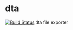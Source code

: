 # dta
[![Build Status](https://travis-ci.org/icechair/dta.svg?branch=master)](https://travis-ci.org/icechair/dta)
dta file exporter
